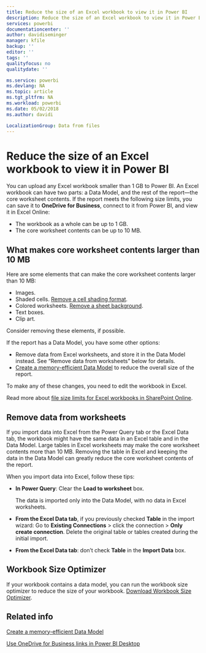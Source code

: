 ```yaml
---
title: Reduce the size of an Excel workbook to view it in Power BI
description: Reduce the size of an Excel workbook to view it in Power BI
services: powerbi
documentationcenter: ''
author: davidiseminger
manager: kfile
backup: ''
editor: ''
tags: ''
qualityfocus: no
qualitydate: ''

ms.service: powerbi
ms.devlang: NA
ms.topic: article
ms.tgt_pltfrm: NA
ms.workload: powerbi
ms.date: 05/02/2018
ms.author: davidi

LocalizationGroup: Data from files
---
```

# Reduce the size of an Excel workbook to view it in Power BI
You can upload any Excel workbook smaller than 1 GB to Power BI. An Excel workbook can have two parts: a Data Model, and the rest of the report—the core worksheet contents. If the report meets the following size limits, you can save it to **OneDrive for Business**, connect to it from Power BI, and view it in Excel Online:

* The workbook as a whole can be up to 1 GB.
* The core worksheet contents can be up to 10 MB.

## What makes core worksheet contents larger than 10 MB
Here are some elements that can make the core worksheet contents larger than 10 MB:

* Images.
* Shaded cells. [Remove a cell shading format](https://support.office.com/article/Add-or-change-the-background-color-of-cells-ac10f131-b847-428f-b656-d65375fb815e).
* Colored worksheets. [Remove a sheet background](https://support.office.com/en-US/article/add-or-remove-a-sheet-background-3577a762-8450-4556-96a2-cc265abc00a8).
* Text boxes.
* Clip art.

Consider removing these elements, if possible. 

If the report has a Data Model, you have some other options: 

* Remove data from Excel worksheets, and store it in the Data Model instead. See “Remove data from worksheets” below for details. 
* [Create a memory-efficient Data Model](https://support.office.com/article/Create-a-memory-efficient-Data-Model-using-Excel-2013-and-the-Power-Pivot-add-in-951c73a9-21c4-46ab-9f5e-14a2833b6a70) to reduce the overall size of the report.

To make any of these changes, you need to edit the workbook in Excel.

Read more about [file size limits for Excel workbooks in SharePoint Online](https://support.office.com/article/File-size-limits-for-workbooks-in-SharePoint-Online-9e5bc6f8-018f-415a-b890-5452687b325e).

## Remove data from worksheets
If you import data into Excel from the Power Query tab or the Excel Data tab, the workbook might have the same data in an Excel table and in the Data Model. Large tables in Excel worksheets may make the core worksheet contents more than 10 MB. Removing the table in Excel and keeping the data in the Data Model can greatly reduce the core worksheet contents of the report. 

When you import data into Excel, follow these tips:

* **In Power Query**: Clear the **Load to worksheet** box.
  
  The data is imported only into the Data Model, with no data in Excel worksheets.
* **From the Excel Data tab**, if you previously checked **Table** in the import wizard: Go to **Existing Connections** \> click the connection \> **Only create connection**. Delete the original table or tables created during the initial import.
* **From the Excel Data tab**: don’t check **Table** in the **Import Data** box.

## Workbook Size Optimizer
If your workbook contains a data model, you can run the workbook size optimizer to reduce the size of your workbook. [Download Workbook Size Optimizer](https://www.microsoft.com/en-us/download/details.aspx?id=38793).

## Related info
[Create a memory-efficient Data Model](https://support.office.com/article/Create-a-memory-efficient-Data-Model-using-Excel-2013-and-the-Power-Pivot-add-in-951c73a9-21c4-46ab-9f5e-14a2833b6a70)

[Use OneDrive for Business links in Power BI Desktop](desktop-use-onedrive-business-links.md)

